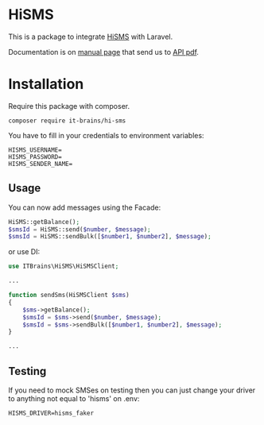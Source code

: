 # HiSMS
This is a package to integrate [HiSMS](https://www.hisms.ws) with Laravel.

Documentation is on [manual page](https://www.hisms.ws/manual.php) that send us to [API pdf](https://www.hisms.ws/uploads/api.pdf). 

# Installation
Require this package with composer.

```shell
composer require it-brains/hi-sms
```

You have to fill in your credentials to environment variables:
```
HISMS_USERNAME=
HISMS_PASSWORD=
HISMS_SENDER_NAME=
```

## Usage

You can now add messages using the Facade:

```php
HiSMS::getBalance();
$smsId = HiSMS::send($number, $message);
$smsId = HiSMS::sendBulk([$number1, $number2], $message);
```

or use DI:

```php
use ITBrains\HiSMS\HiSMSClient;

...

function sendSms(HiSMSClient $sms) 
{
    $sms->getBalance();
    $smsId = $sms->send($number, $message);
    $smsId = $sms->sendBulk([$number1, $number2], $message);
}

...
```

## Testing
If you need to mock SMSes on testing then you can just change your driver to anything not equal to 'hisms' on .env:
```
HISMS_DRIVER=hisms_faker
```
